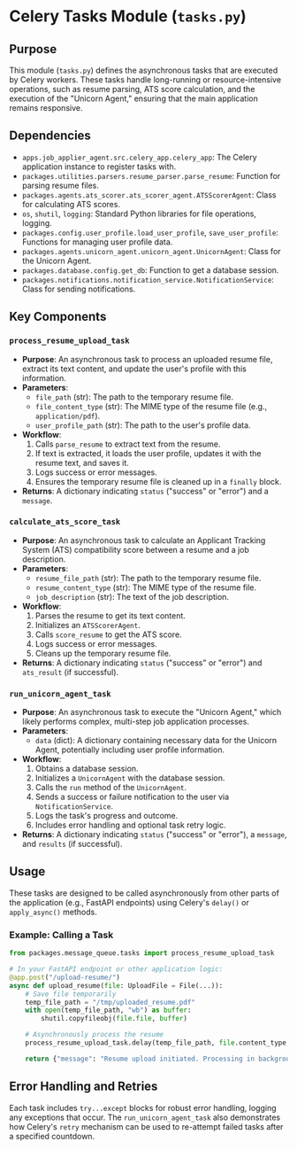 # Celery Tasks Module (`tasks.py`)

## Purpose
This module (`tasks.py`) defines the asynchronous tasks that are executed by Celery workers. These tasks handle long-running or resource-intensive operations, such as resume parsing, ATS score calculation, and the execution of the "Unicorn Agent," ensuring that the main application remains responsive.

## Dependencies
- `apps.job_applier_agent.src.celery_app.celery_app`: The Celery application instance to register tasks with.
- `packages.utilities.parsers.resume_parser.parse_resume`: Function for parsing resume files.
- `packages.agents.ats_scorer.ats_scorer_agent.ATSScorerAgent`: Class for calculating ATS scores.
- `os`, `shutil`, `logging`: Standard Python libraries for file operations, logging.
- `packages.config.user_profile.load_user_profile`, `save_user_profile`: Functions for managing user profile data.
- `packages.agents.unicorn_agent.unicorn_agent.UnicornAgent`: Class for the Unicorn Agent.
- `packages.database.config.get_db`: Function to get a database session.
- `packages.notifications.notification_service.NotificationService`: Class for sending notifications.

## Key Components

### `process_resume_upload_task`
- **Purpose**: An asynchronous task to process an uploaded resume file, extract its text content, and update the user's profile with this information.
- **Parameters**:
  - `file_path` (str): The path to the temporary resume file.
  - `file_content_type` (str): The MIME type of the resume file (e.g., `application/pdf`).
  - `user_profile_path` (str): The path to the user's profile data.
- **Workflow**:
  1. Calls `parse_resume` to extract text from the resume.
  2. If text is extracted, it loads the user profile, updates it with the resume text, and saves it.
  3. Logs success or error messages.
  4. Ensures the temporary resume file is cleaned up in a `finally` block.
- **Returns**: A dictionary indicating `status` ("success" or "error") and a `message`.

### `calculate_ats_score_task`
- **Purpose**: An asynchronous task to calculate an Applicant Tracking System (ATS) compatibility score between a resume and a job description.
- **Parameters**:
  - `resume_file_path` (str): The path to the temporary resume file.
  - `resume_content_type` (str): The MIME type of the resume file.
  - `job_description` (str): The text of the job description.
- **Workflow**:
  1. Parses the resume to get its text content.
  2. Initializes an `ATSScorerAgent`.
  3. Calls `score_resume` to get the ATS score.
  4. Logs success or error messages.
  5. Cleans up the temporary resume file.
- **Returns**: A dictionary indicating `status` ("success" or "error") and `ats_result` (if successful).

### `run_unicorn_agent_task`
- **Purpose**: An asynchronous task to execute the "Unicorn Agent," which likely performs complex, multi-step job application processes.
- **Parameters**:
  - `data` (dict): A dictionary containing necessary data for the Unicorn Agent, potentially including user profile information.
- **Workflow**:
  1. Obtains a database session.
  2. Initializes a `UnicornAgent` with the database session.
  3. Calls the `run` method of the `UnicornAgent`.
  4. Sends a success or failure notification to the user via `NotificationService`.
  5. Logs the task's progress and outcome.
  6. Includes error handling and optional task retry logic.
- **Returns**: A dictionary indicating `status` ("success" or "error"), a `message`, and `results` (if successful).

## Usage
These tasks are designed to be called asynchronously from other parts of the application (e.g., FastAPI endpoints) using Celery's `delay()` or `apply_async()` methods.

### Example: Calling a Task
```python
from packages.message_queue.tasks import process_resume_upload_task

# In your FastAPI endpoint or other application logic:
@app.post("/upload-resume/")
async def upload_resume(file: UploadFile = File(...)):
    # Save file temporarily
    temp_file_path = "/tmp/uploaded_resume.pdf"
    with open(temp_file_path, "wb") as buffer:
        shutil.copyfileobj(file.file, buffer)

    # Asynchronously process the resume
    process_resume_upload_task.delay(temp_file_path, file.content_type, "/path/to/user_profile.json")

    return {"message": "Resume upload initiated. Processing in background."}
```

## Error Handling and Retries
Each task includes `try...except` blocks for robust error handling, logging any exceptions that occur. The `run_unicorn_agent_task` also demonstrates how Celery's `retry` mechanism can be used to re-attempt failed tasks after a specified countdown.